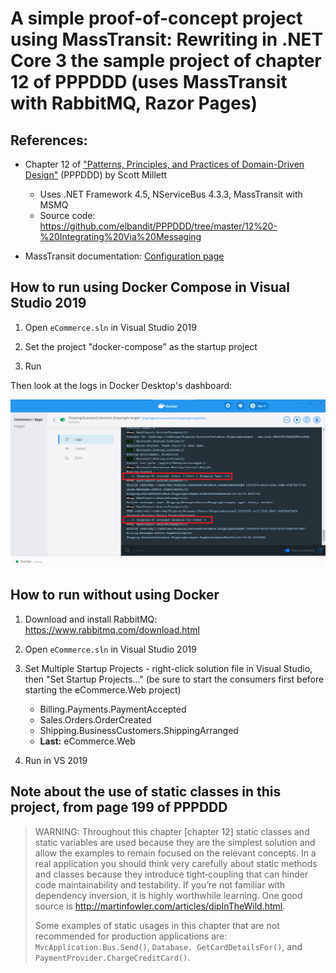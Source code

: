 # A simple proof-of-concept project using MassTransit: Rewriting in .NET Core 3 the sample project of chapter 12 of PPPDDD (uses MassTransit with RabbitMQ, Razor Pages)


## References:

- Chapter 12 of ["Patterns, Principles, and Practices of Domain-Driven Design"](https://www.bookdepository.com/Patterns-Principles-Practices-Domain-Driven-Design-Scott-Millett/9781118714706?a_aid=jflaga) (PPPDDD) by Scott Millett
	- Uses .NET Framework 4.5, NServiceBus 4.3.3, MassTransit with MSMQ
	- Source code: https://github.com/elbandit/PPPDDD/tree/master/12%20-%20Integrating%20Via%20Messaging

- MassTransit documentation: [Configuration page](https://masstransit-project.com/usage/configuration.html)


## How to run using Docker Compose in Visual Studio 2019

1. Open `eCommerce.sln` in Visual Studio 2019

2. Set the project "docker-compose" as the startup project

3. Run


Then look at the logs in Docker Desktop's dashboard:

![sample-docker-logs.png](sample-docker-logs.png)


## How to run without using Docker

1. Download and install RabbitMQ: https://www.rabbitmq.com/download.html

2. Open `eCommerce.sln` in Visual Studio 2019

3. Set Multiple Startup Projects - right-click solution file in Visual Studio, then "Set Startup Projects..." (be sure to start the consumers first before starting the eCommerce.Web project)
	- Billing.Payments.PaymentAccepted
	- Sales.Orders.OrderCreated
	- Shipping.BusinessCustomers.ShippingArranged
	- **Last:** eCommerce.Web

4. Run in VS 2019


## Note about the use of static classes in this project, from page 199 of PPPDDD

> WARNING: Throughout this chapter [chapter 12] static classes and static variables are used because they are the simplest solution and allow the examples to remain focused on the relevant concepts. In a real application you should think very carefully about static methods and classes because they introduce tight‐coupling that can hinder code maintainability and testability. If you’re not familiar with dependency inversion, it is highly worthwhile learning. One good source is http://martinfowler.com/articles/dipInTheWild.html.
> 
> Some examples of static usages in this chapter that are not recommended for production applications are: `MvcApplication.Bus.Send()`, `Database. GetCardDetailsFor()`, and `PaymentProvider.ChargeCreditCard()`.